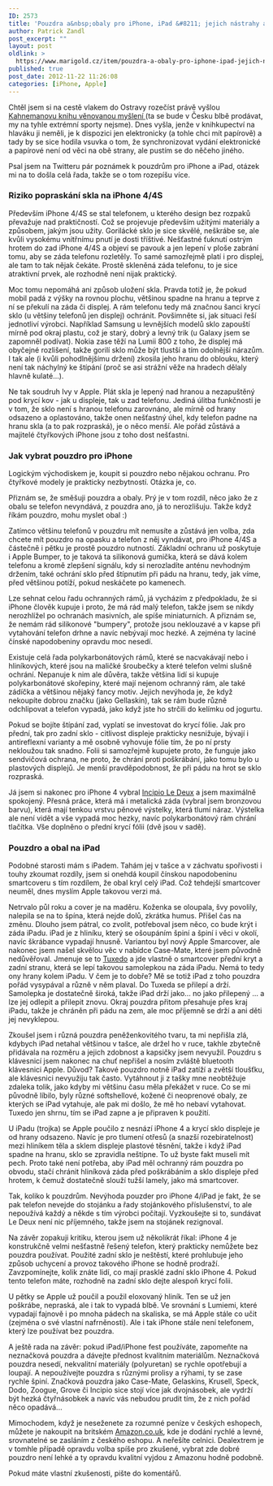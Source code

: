 ```yaml
---
ID: 2573
title: 'Pouzdra a&nbsp;obaly pro iPhone, iPad &#8211; jejich nástrahy a&nbsp;problémy'
author: Patrick Zandl
post_excerpt: ""
layout: post
oldlink: >
  https://www.marigold.cz/item/pouzdra-a-obaly-pro-iphone-ipad-jejich-nastrahy-a-problemy
published: true
post_date: 2012-11-22 11:26:08
categories: [iPhone, Apple]
---
```

<p> Chtěl jsem si na cestě vlakem do Ostravy rozečíst právě vyšlou <a href="http://www.melvil.cz/kniha-mysleni-rychle-pomale">Kahnemanovu knihu věnovanou myšlení </a>(ta se bude v Česku blbě prodávat, my na tyhle extrémní sporty nejsme). Dnes vyšla, jenže v knihkupectví na hlaváku ji neměli, je k dispozici jen elektronicky (a tohle chci mít papírově) a tady by se sice hodila vsuvka o tom, že synchronizovat vydání elektronické a papírové není od věci na obě strany, ale pustím se do něčeho jiného.</p>

<p>Psal jsem na Twitteru pár poznámek k pouzdrům pro iPhone a iPad, otázek mi na to došla celá řada, takže se o tom rozepíšu více. </p>

<!--more--><h3>Riziko popraskání skla na iPhone 4/4S</h3>

<p>Především iPhone 4/4S se stal telefonem, u kterého design bez rozpaků převažuje nad praktičností. Což se projevuje především užitými materiály a způsobem, jakým jsou užity. Gorilácké sklo je sice skvělé, neškrábe se, ale kvůli vysokému vnitřnímu pnutí je dosti tříštivé. Nešťastné ťuknutí ostrým hrotem do zad iPhone 4/4S a objeví se pavouk a jen lepení v ploše zabrání tomu, aby se záda telefonu rozletěly. To samé samozřejmě platí i pro displej, ale tam to tak nějak čekáte. Prostě skleněná záda telefonu, to je sice atraktivní prvek, ale rozhodně není nijak praktický. </p>

<p>Moc tomu nepomáhá ani způsob uložení skla. Pravda totiž je, že pokud mobil padá z výšky na rovnou plochu, většinou spadne na hranu a teprve z ní se překulí na záda či displej. A rám telefonu tedy má značnou šanci krycí sklo (u většiny telefonů jen displej) ochránit. Povšimněte si, jak situaci řeší jednotliví výrobci. Například Samsung u levnějších modelů sklo zapouští mírně pod okraj plastu, což je starý, dobrý a levný trik (u Galaxy jsem se zapomněl podívat). Nokia zase těží na Lumii 800 z toho, že displej má obyčejné rozlišení, takže gorilí sklo může být tlustší a tím odolnější nárazům. I tak ale (i kvůli pohodlnějšímu držení) zkosila jeho hranu do oblouku, který není tak náchylný ke štípání (proč se asi strážní věže na hradech dělaly hlavně kulaté...). </p>

<p>Ne tak soudruh Ivy v Apple. Plát skla je lepený nad hranou a nezapuštěný pod krycí kov - jak u displeje, tak u zad telefonu. Jediná úlitba funkčnosti je v tom, že sklo není s hranou telefonu zarovnáno, ale mírně od hrany odsazeno a oplastováno, takže onen nešťastný úhel, kdy telefon padne na hranu skla (a to pak rozpraská), je o něco menší. Ale pořád zůstává a majitelé čtyřkových iPhone jsou z toho dost nešťastni.</p>

<h3>Jak vybrat pouzdro pro iPhone</h3>

<p>Logickým východiskem je, koupit si pouzdro nebo nějakou ochranu. Pro čtyřkové modely je prakticky nezbytností. Otázka je, co. </p>

<p>Přiznám se, že směšuji pouzdra a obaly. Prý je v tom rozdíl, něco jako že z obalu se telefon nevyndává, z pouzdra ano, já to nerozlišuju. Takže když říkám pouzdro, mohu myslet obal :)</p>

<p>Zatímco většinu telefonů v pouzdru mít nemusíte a zůstává jen volba, zda chcete mít pouzdro na opasku a telefon z něj vyndávat, pro iPhone 4/4S a částečně i pětku je prostě pouzdro nutností. Základní ochranu už poskytuje i Apple Bumper, to je taková ta silikonová gumička, která se dává kolem telefonu a kromě zlepšení signálu, kdy si nerozladíte anténu nevhodným držením, také ochrání sklo před štípnutím při pádu na hranu, tedy, jak víme, před většinou potíží, pokud neskáčete po kamenech. </p>

<p>Lze sehnat celou řadu ochranných rámů, já vycházím z předpokladu, že si iPhone člověk kupuje i proto, že má rád malý telefon, takže jsem se nikdy nerozhlížel po ochranách masivních, ale spíše miniaturních. A přiznám se, že nemám rád silikonové "bumpery", protože jsou neklouzavé a v kapse při vytahování telefon drhne a navíc nebývají moc hezké. A zejména ty laciné čínské napodobeniny opravdu moc nesedí. </p>

<p>Existuje celá řada polykarbonátových rámů, které se nacvakávají nebo i hliníkových, které jsou na maličké šroubečky a které telefon velmi slušně ochrání. Nepanuje k nim ale důvěra, takže většina lidí si kupuje polykarbonátové skořepiny, které mají nejenom ochranný rám, ale také zádíčka a většinou nějaký fancy motiv. Jejich nevýhoda je, že když nekoupíte dobrou značku (jako Gellaskin), tak se rám bude různě odchlipovat a telefon vypadá, jako když jste ho strčili do kelímku od jogurtu. </p>

<p>Pokud se bojíte štípání zad, vyplatí se investovat do krycí fólie. Jak pro přední, tak pro zadní sklo - citlivost displeje prakticky nesnižuje, bývají i antireflexní varianty a mě osobně vyhovuje fólie tím, že po ní prsty nekloužou tak snadno. Folii si samozřejmě kupujete proto, že funguje jako sendvičová ochrana, ne proto, že chrání proti poškrábání, jako tomu bylo u plastových displejů. Je menší pravděpodobnost, že při pádu na hrot se sklo rozpraská. </p>

<p>Já jsem si nakonec pro iPhone 4 vybral <a href="https://www.incipio.com/iphone-4-4s-le-deux-metal-case-with-polycarbonate-frame-3198.html" target="_self" title="">Incipio Le Deux</a> a jsem maximálně spokojený. Přesná práce, která má i metalická záda (vybral jsem bronzovou barvu), která mají tenkou vrstvu pěnové výstelky, která tlumí náraz. Výstelka ale není vidět a vše vypadá moc hezky, navíc polykarbonátový rám chrání tlačítka. Vše doplněno o přední krycí fólii (dvě jsou v sadě). </p>

<h3>Pouzdro a obal na iPad</h3>

<p>Podobné starosti mám s iPadem. Tahám jej v tašce a v záchvatu spořivosti i touhy zkoumat rozdíly, jsem si onehdá koupil čínskou napodobeninu smartcoveru s tím rozdílem, že obal kryl celý iPad. Což tehdejší smartcover neuměl, dnes myslím Apple takovou verzi má. </p>

<p>Netrvalo půl roku a cover je na maděru. Koženka se oloupala, švy povolily, nalepila se na to špína, která nejde dolů, zkrátka humus. Přišel čas na změnu. Dlouho jsem pátral, co zvolit, potřeboval jsem něco, co bude krýt i záda iPadu. iPad je z hliníku, který se ošoupáním špiní a špiní i věci v okolí, navíc škrábance vypadají hnusně. Variantou byl nový Apple Smarcover, ale nakonec jsem našel skvělou věc v nabídce Case-Mate, které jsem původně nedůvěřoval. Jmenuje se to <a href="http://www.case-mate.com/The-new-iPad-Cases-iPad-3/The-new-iPad-Cases-iPad-3.asp" target="_self" title="">Tuxedo</a> a jde vlastně o smartcover přední kryt a zadní stranu, která se lepí takovou samolepkou na záda iPadu. Nemá to tedy ony hrany kolem iPadu. V čem je to dobře? Mě se totiž iPad z toho pouzdra pořád vysypával a různě v něm plaval. Do Tuxeda se přilepí a drží. Samolepka je dostatečně široká, takže iPad drží jako... no jako přilepený ... a lze jej odlepit a přilepit znovu. Okraj pouzdra přitom přesahuje přes kraj iPadu, takže je chráněn při pádu na zem, ale moc příjemně se drží a ani děti jej nevyklepou. </p>

<p>Zkoušel jsem i různá pouzdra peněženkovitého tvaru, ta mi nepřišla zlá, kdybych iPad netahal většinou v tašce, ale držel ho v ruce, takhle zbytečně přidávala na rozměru a jejich zdobnost a kapsičky jsem nevyužil. Pouzdru s klávesnicí jsem nakonec na chuť nepřišel a nosím zvláště bluetooth klávesnici Apple. Důvod? Takové pouzdro notně iPad zatíží a zvětší tloušťku, ale klávesnici nevyužiju tak často. Vytáhnout ji z tašky mne neobtěžuje zdaleka tolik, jako kdyby mi většinu času měla překážet v ruce. Co se mi původně líbilo, byly různé softshellové, kožené či neoprenové obaly, ze kterých se iPad vytahuje, ale pak mi došlo, že mě ho nebaví vytahovat. Tuxedo jen shrnu, tím se iPad zapne a je připraven k použití. </p>

<p>U iPadu (trojka) se Apple poučilo z nesnází iPhone 4 a krycí sklo displeje je od hrany odsazeno. Navíc je pro tlumení otřesů (a snazší rozebiratelnost) mezi hliníkem těla a sklem displeje plastové těsnění, takže i když iPad spadne na hranu, sklo se zpravidla neštípne. To už byste fakt museli mít pech. Proto také není potřeba, aby iPad měl ochranný rám pouzdra po obvodu, stačí chránit hliníková záda před poškrábáním a sklo displeje před hrotem, k čemuž dostatečně slouží tužší lamely, jako má smartcover. </p>

<p>Tak, koliko k pouzdrům. Nevýhoda pouzder pro iPhone 4/iPad je fakt, že se pak telefon nevejde do stojánku a řady stojánkového příslušenství, to ale nepoužívá každý a někde s tím výrobci počítají. Vyzkoušejte si to, sundávat Le Deux není nic příjemného, takže jsem na stojánek rezignoval. </p>

<p>Na závěr zopakuji kritiku, kterou jsem už několikrát říkal: iPhone 4 je konstrukčně velmi nešťastně řešený telefon, který prakticky nemůžete bez pouzdra používat. Použité zadní sklo je neštěstí, které prohlubuje jeho způsob uchycení a provoz takového iPhone se hodně prodraží. Zavzpomínejte, kolik znáte lidí, co mají prasklé zadní sklo iPhone 4. Pokud tento telefon máte, rozhodně na zadní sklo dejte alespoň krycí folii. </p>

<p>U pětky se Apple už poučil a použil eloxovaný hliník. Ten se už jen poškrábe, nepraská, ale i tak to vypadá blbě. Ve srovnání s Lumiemi, které vypadají fajnově i po mnoha pádech na skaliska, se má Apple stále co učit (zejména o své vlastní nafrněnosti). Ale i tak iPhone stále není telefonem, který lze používat bez pouzdra. </p>

<p>A ještě rada na závěr: pokud iPad/iPhone fest používáte, zapomeňte na neznačková pouzdra a dávejte přednost kvalitním materiálům. Neznačková pouzdra nesedí, nekvalitní materiály (polyuretan) se rychle opotřebují a loupají. A nepoužívejte pouzdra s různými prolisy a rýhami, ty se zase rychle špiní. Značková pouzdra jako Case-Mate, Gelaskins, Krusell, Speck, Dodo, Zoogue, Grove či Incipio sice stojí více jak dvojnásobek, ale vydrží být hezká čtyřnásobkek a navíc vás nebudou prudit tím, že z nich pořád něco opadává... </p>

<p>Mimochodem, když je neseženete za rozumné peníze v českých eshopech, můžete je nakoupit na britském <a href="http://Amazon.co.uk" x-apple-data-detectors="true" x-apple-data-detectors-type="link" x-apple-data-detectors-result="1">Amazon.co.uk</a>, kde je dodání rychlé a levné, srovnatelné se zasláním z českého eshopu. A neřešíte celnici. Dealextrem je v tomhle případě opravdu volba spíše pro zkušené, vybrat zde dobré pouzdro není lehké a ty opravdu kvalitní vyjdou z Amazonu hodně podobně. </p>

<p>Pokud máte vlastní zkušenosti, pište do komentářů.  </p>

<p>&nbsp;</p>